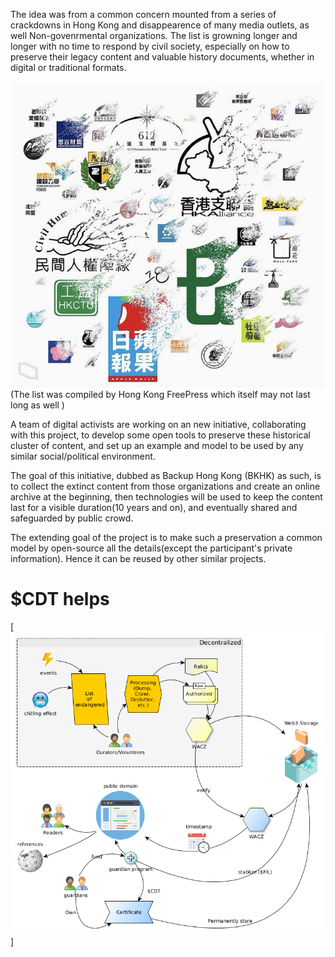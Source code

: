 The idea was from a common concern mounted from a series of crackdowns in Hong Kong and disappearence of many media outlets, as well Non-govenrmental organizations. The list is growning longer and longer with no time to respond by civil society, especially on how to preserve their legacy content and valuable history documents, whether in digital or traditional formats. 

[![Great Extinction](./extinctions.jpeg)](https://hongkongfp.com/2021/11/28/explainer-over-50-groups-gone-in-11-months-how-hong-kongs-pro-democracy-forces-crumbled/) (The list was compiled by Hong Kong FreePress which itself may not last long as well )

A team of digital activists are working on an new initiative, collaborating with this project, to develop some open tools to preserve these historical cluster of content, and set up an example and model to be used by any similar social/political environment. 

The goal of this initiative, dubbed as Backup Hong Kong (BKHK) as such, is to collect the extinct content from those organizations and create an online archive at the beginning, then technologies will be used to keep the content last for a visible duration(10 years and on), and eventually shared and safeguarded by public crowd. 

The extending goal of the project is to make such a preservation a common model by open-source all the details(except the participant's private information). Hence it can be reused by other similar projects. 

# $CDT helps

[![Fusing between CDT and BKHK](./CDT-backuphk.png)]

